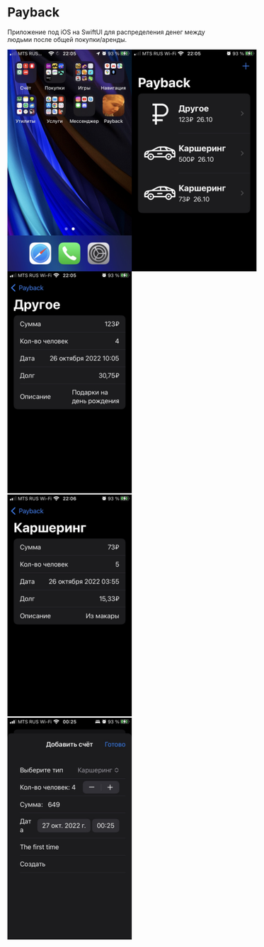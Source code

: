 # Payback

Приложение под iOS на SwiftUI для распределения денег между людьми после общей покупки/аренды.


<div style="display: flex">
    <img src="images/1.jpeg" style="height: 500px">
    <img src="images/2.jpeg" style="height: 500px">
</div>
<div>
    <img src="images/3.jpeg" style="height: 500px">
    <img src="images/4.jpeg" style="height: 500px">
</div>
<img src="images/5.jpeg" style="height: 500px">
